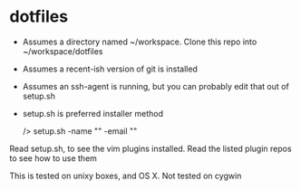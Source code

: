 # dotfiles

* Assumes a directory named ~/workspace. Clone this repo into ~/workspace/dotfiles
* Assumes a recent-ish version of git is installed 
* Assumes an ssh-agent is running, but you can probably edit that out of setup.sh
* setup.sh is preferred installer method
    
    /> setup.sh -name "<Name to use for commits>" -email "<email for git commits>"
    
Read setup.sh, to see the vim plugins installed. Read the listed plugin repos to see how to use them

This is tested on unixy boxes, and OS X. Not tested on cygwin 
